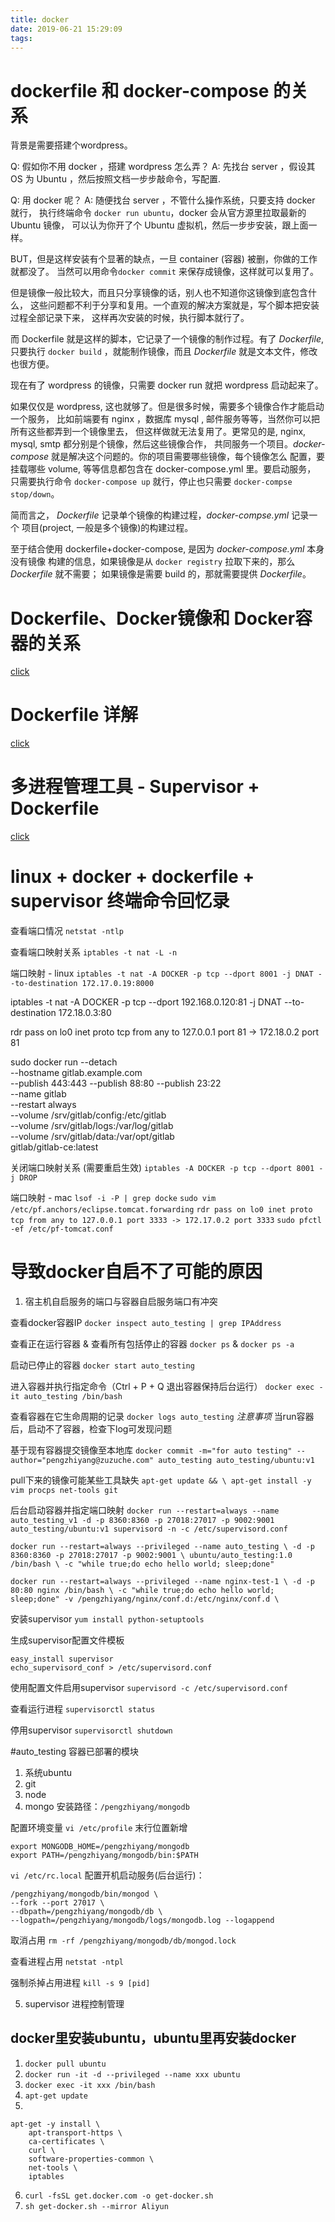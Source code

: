 ```yaml
---
title: docker
date: 2019-06-21 15:29:09
tags:
---
```


# dockerfile 和 docker-compose 的关系

背景是需要搭建个wordpress。

Q: 假如你不用 docker ，搭建 wordpress 怎么弄？
A: 先找台 server ，假设其 OS 为 Ubuntu ，然后按照文档一步步敲命令，写配置.

Q: 用 docker 呢？
A: 随便找台 server ，不管什么操作系统，只要支持 docker 就行，
执行终端命令 `docker run ubuntu`，docker 会从官方源里拉取最新的 Ubuntu 镜像，
可以认为你开了个 Ubuntu 虚拟机，然后一步步安装，跟上面一样。

BUT，但是这样安装有个显著的缺点，一旦 container (容器) 被删，你做的工作就都没了。
当然可以用命令`docker commit` 来保存成镜像，这样就可以复用了。

但是镜像一般比较大，而且只分享镜像的话，别人也不知道你这镜像到底包含什么，
这些问题都不利于分享和复用。一个直观的解决方案就是，写个脚本把安装过程全部记录下来，
这样再次安装的时候，执行脚本就行了。

而 Dockerfile 就是这样的脚本，它记录了一个镜像的制作过程。有了 *Dockerfile*, 只要执行
`docker build` ，就能制作镜像，而且 *Dockerfile* 就是文本文件，修改也很方便。

现在有了 wordpress 的镜像，只需要 docker run 就把 wordpress 启动起来了。

如果仅仅是 wordpress, 这也就够了。但是很多时候，需要多个镜像合作才能启动一个服务，
比如前端要有 nginx ，数据库 mysql , 邮件服务等等，当然你可以把所有这些都弄到一个镜像里去，
但这样做就无法复用了。更常见的是, nginx, mysql, smtp 都分别是个镜像，然后这些镜像合作，
共同服务一个项目。*docker-compose* 就是解决这个问题的。你的项目需要哪些镜像，每个镜像怎么
配置，要挂载哪些 volume, 等等信息都包含在 docker-compose.yml 里。要启动服务，
只需要执行命令 `docker-compose up` 就行，停止也只需要 `docker-compse stop/down`。

简而言之， *Dockerfile* 记录单个镜像的构建过程，*docker-compse.yml* 记录一个
项目(project, 一般是多个镜像)的构建过程。

至于结合使用 dockerfile+docker-compose, 是因为 *docker-compose.yml* 本身没有镜像
构建的信息，如果镜像是从 `docker registry` 拉取下来的，那么 *Dockerfile* 就不需要；
如果镜像是需要 build 的，那就需要提供 *Dockerfile*。

# Dockerfile、Docker镜像和 Docker容器的关系
[click](http://blog.csdn.net/zhousenshan/article/details/51501734)

# Dockerfile 详解
[click](http://blog.csdn.net/mozf881/article/details/55798811)

# 多进程管理工具 - Supervisor + Dockerfile
[click](https://www.linuxprobe.com/docker-process-management1.html)

# linux + docker + dockerfile + supervisor 终端命令回忆录

查看端口情况
`netstat -ntlp`

查看端口映射关系
`iptables -t nat -L -n`

端口映射 - linux
`iptables -t nat -A DOCKER -p tcp --dport 8001 -j DNAT --to-destination 172.17.0.19:8000`

iptables -t nat -A DOCKER -p tcp --dport 192.168.0.120:81 -j DNAT --to-destination 172.18.0.3:80

rdr pass on lo0 inet proto tcp from any to 127.0.0.1 port 81 -> 172.18.0.2 port 81

sudo docker run --detach \
  --hostname gitlab.example.com \
  --publish 443:443 --publish 88:80 --publish 23:22 \
  --name gitlab \
  --restart always \
  --volume /srv/gitlab/config:/etc/gitlab \
  --volume /srv/gitlab/logs:/var/log/gitlab \
  --volume /srv/gitlab/data:/var/opt/gitlab \
  gitlab/gitlab-ce:latest

关闭端口映射关系 (需要重启生效)
`iptables -A DOCKER -p tcp --dport 8001 -j DROP`

端口映射 - mac
`lsof -i -P | grep docke`
`sudo vim /etc/pf.anchors/eclipse.tomcat.forwarding`
`rdr pass on lo0 inet proto tcp from any to 127.0.0.1 port 3333 -> 172.17.0.2 port 3333`
`sudo pfctl -ef /etc/pf-tomcat.conf`

# 导致docker自启不了可能的原因
1. 宿主机自启服务的端口与容器自启服务端口有冲突

查看docker容器IP
`docker inspect auto_testing | grep IPAddress`

查看正在运行容器 & 查看所有包括停止的容器
`docker ps` & `docker ps -a`

启动已停止的容器
`docker start auto_testing`

进入容器并执行指定命令（Ctrl + P + Q 退出容器保持后台运行）
`docker exec -it auto_testing /bin/bash`

查看容器在它生命周期的记录
`docker logs auto_testing`
*注意事项* 当run容器后，启动不了容器，检查下log可发现问题

基于现有容器提交镜像至本地库
`docker commit -m="for auto testing" --author="pengzhiyang@zuzuche.com" auto_testing auto_testing/ubuntu:v1`

pull下来的镜像可能某些工具缺失
`apt-get update && \
apt-get install -y vim procps net-tools git
`

后台启动容器并指定端口映射
`docker run --restart=always --name auto_testing_v1 -d -p 8360:8360 -p 27018:27017 -p 9002:9001 auto_testing/ubuntu:v1 supervisord -n -c /etc/supervisord.conf`

`docker run --restart=always --privileged --name auto_testing \
-d -p 8360:8360 -p 27018:27017 -p 9002:9001 \
ubuntu/auto_testing:1.0 /bin/bash \
-c "while true;do echo hello world; sleep;done"`

`docker run --restart=always --privileged --name nginx-test-1 \
-d -p 80:80 nginx /bin/bash \
-c "while true;do echo hello world; sleep;done"
-v /pengzhiyang/nginx/conf.d:/etc/nginx/conf.d \
`

安装supervisor
`yum install python-setuptools`

生成supervisor配置文件模板
```
easy_install supervisor
echo_supervisord_conf > /etc/supervisord.conf
```

使用配置文件启用supervisor
`supervisord -c /etc/supervisord.conf`

查看运行进程
`supervisorctl status`

停用supervisor
`supervisorctl shutdown`

#auto_testing 容器已部署的模块

1. 系统ubuntu
2. git
3. node
4. mongo
安装路径：`/pengzhiyang/mongodb`

配置环境变量
`vi /etc/profile`
末行位置新增
```
export MONGODB_HOME=/pengzhiyang/mongodb
export PATH=/pengzhiyang/mongodb/bin:$PATH
```

`vi /etc/rc.local`
配置开机启动服务(后台运行)：
```
/pengzhiyang/mongodb/bin/mongod \
--fork --port 27017 \
--dbpath=/pengzhiyang/mongodb/db \
--logpath=/pengzhiyang/mongodb/logs/mongodb.log --logappend
```

取消占用
`rm -rf /pengzhiyang/mongodb/db/mongod.lock`

查看进程占用
`netstat -ntpl`

强制杀掉占用进程
`kill -s 9 [pid]`

5. supervisor 进程控制管理


## docker里安装ubuntu，ubuntu里再安装docker

1. `docker pull ubuntu`
2. `docker run -it -d --privileged --name xxx ubuntu`
3. `docker exec -it xxx /bin/bash`
4. `apt-get update`
5.
```
apt-get -y install \
    apt-transport-https \
    ca-certificates \
    curl \
    software-properties-common \
    net-tools \
    iptables
```
6. `curl -fsSL get.docker.com -o get-docker.sh`
7. `sh get-docker.sh --mirror Aliyun`